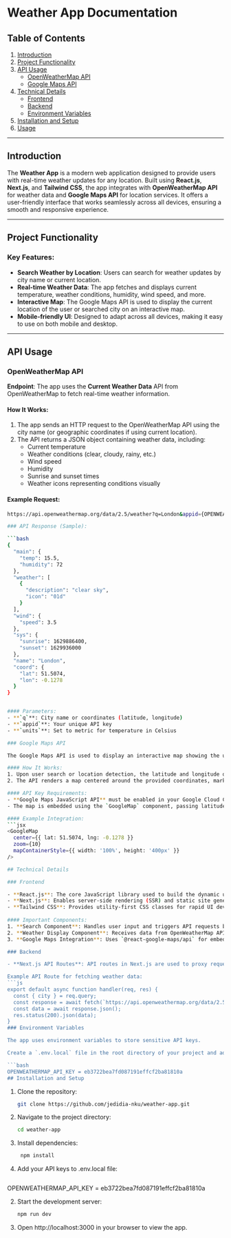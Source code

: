 # Weather App Documentation

## Table of Contents

1. [Introduction](#introduction)
2. [Project Functionality](#project-functionality)
3. [API Usage](#api-usage)
   - [OpenWeatherMap API](#openweathermap-api)
   - [Google Maps API](#google-maps-api)
4. [Technical Details](#technical-details)
   - [Frontend](#frontend)
   - [Backend](#backend)
   - [Environment Variables](#environment-variables)
5. [Installation and Setup](#installation-and-setup)
6. [Usage](#usage)

---

## Introduction

The **Weather App** is a modern web application designed to provide users with real-time weather updates for any location. Built using **React.js**, **Next.js**, and **Tailwind CSS**, the app integrates with **OpenWeatherMap API** for weather data and **Google Maps API** for location services. It offers a user-friendly interface that works seamlessly across all devices, ensuring a smooth and responsive experience.

---

## Project Functionality

### Key Features:

- **Search Weather by Location**: Users can search for weather updates by city name or current location.
- **Real-time Weather Data**: The app fetches and displays current temperature, weather conditions, humidity, wind speed, and more.
- **Interactive Map**: The Google Maps API is used to display the current location of the user or searched city on an interactive map.
- **Mobile-friendly UI**: Designed to adapt across all devices, making it easy to use on both mobile and desktop.

---

## API Usage

### OpenWeatherMap API

**Endpoint**: The app uses the **Current Weather Data** API from OpenWeatherMap to fetch real-time weather information.

#### How It Works:
1. The app sends an HTTP request to the OpenWeatherMap API using the city name (or geographic coordinates if using current location).
2. The API returns a JSON object containing weather data, including:
   - Current temperature
   - Weather conditions (clear, cloudy, rainy, etc.)
   - Wind speed
   - Humidity
   - Sunrise and sunset times
   - Weather icons representing conditions visually

#### Example Request:
```bash
https://api.openweathermap.org/data/2.5/weather?q=London&appid={OPENWEATHERMAP_API_KEY}&units=metric

### API Response (Sample):

```bash
{
  "main": {
    "temp": 15.5,
    "humidity": 72
  },
  "weather": [
    {
      "description": "clear sky",
      "icon": "01d"
    }
  ],
  "wind": {
    "speed": 3.5
  },
  "sys": {
    "sunrise": 1629886400,
    "sunset": 1629936000
  },
  "name": "London",
  "coord": {
    "lat": 51.5074,
    "lon": -0.1278
  }
}


#### Parameters:
- **`q`**: City name or coordinates (latitude, longitude)
- **`appid`**: Your unique API key
- **`units`**: Set to metric for temperature in Celsius

### Google Maps API

The Google Maps API is used to display an interactive map showing the user’s location or the city they searched for.

#### How It Works:
1. Upon user search or location detection, the latitude and longitude of the city are passed to the Google Maps API.
2. The API renders a map centered around the provided coordinates, marking the location with a pin.

#### API Key Requirements:
- **Google Maps JavaScript API** must be enabled in your Google Cloud Console.
- The map is embedded using the `GoogleMap` component, passing latitude and longitude coordinates.

#### Example Integration:
```jsx
<GoogleMap
  center={{ lat: 51.5074, lng: -0.1278 }}
  zoom={10}
  mapContainerStyle={{ width: '100%', height: '400px' }}
/>

## Technical Details

### Frontend

- **React.js**: The core JavaScript library used to build the dynamic user interface.
- **Next.js**: Enables server-side rendering (SSR) and static site generation (SSG), improving performance and SEO.
- **Tailwind CSS**: Provides utility-first CSS classes for rapid UI development.
  
#### Important Components:
1. **Search Component**: Handles user input and triggers API requests based on the city name or current location.
2. **Weather Display Component**: Receives data from OpenWeatherMap API and displays it in a clean, responsive layout.
3. **Google Maps Integration**: Uses `@react-google-maps/api` for embedding an interactive map that updates based on the user's location or search.

### Backend

- **Next.js API Routes**: API routes in Next.js are used to proxy requests to OpenWeatherMap and Google Maps APIs. This ensures that API keys are kept secure and not exposed on the client side.

Example API Route for fetching weather data:
```js
export default async function handler(req, res) {
  const { city } = req.query;
  const response = await fetch(`https://api.openweathermap.org/data/2.5/weather?q=${city}&appid=${process.env.NEXT_PUBLIC_WEATHER_API_KEY}&units=metric`);
  const data = await response.json();
  res.status(200).json(data);
}
### Environment Variables

The app uses environment variables to store sensitive API keys.

Create a `.env.local` file in the root directory of your project and add the following:

```bash
OPENWEATHERMAP_API_KEY = eb3722bea7fd087191effcf2ba81810a
## Installation and Setup
```

1. Clone the repository:
   ```bash
   git clone https://github.com/jedidia-nku/weather-app.git
   
2. Navigate to the project directory:
   ```bash
   cd weather-app

2. Install dependencies:
   ```bash
    npm install

2. Add your API keys to .env.local file:
   ```bash
OPENWEATHERMAP_API_KEY = eb3722bea7fd087191effcf2ba81810a

2. Start the development server:
   ```bash
   npm run dev
6. Open http://localhost:3000 in your browser to view the app.
